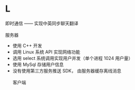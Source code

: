 L
=
即时通信 —— 实现中英同步聊天翻译<br><br>
服务器<br>
* 使用 C++ 开发<br>
* 调用 Linux 系统 API 实现网络功能<br>
* 选用 select 系统调用实现用户并发（单个进程 1024 用户量）<br>
* 使用 MySql 存储用户信息<br>
* 没有使用第三方服务推送 SDK， 由服务器缓存离线消息<br><br>
客户端<br>

